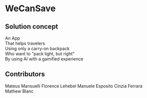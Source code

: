 # WeCanSave

## Solution concept

An App  
That helps travelers  
Using only a carry-on backpack  
Who want to "pack light, but right"  
By using AI with a gamified experience 

## Contributors

Mateus Mansuelli
Florence Lehebel
Manuele Esposito
Cinzia Ferrara
Mathew Blanc
